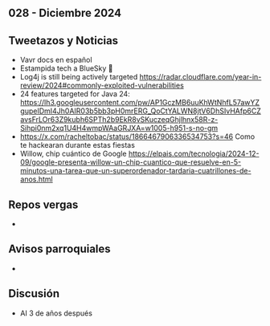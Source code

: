 028 - Diciembre 2024
--

## Tweetazos y Noticias
* Vavr docs en español
* Estampida tech a BlueSky 🦋
* Log4j is still being actively targeted https://radar.cloudflare.com/year-in-review/2024#commonly-exploited-vulnerabilities
* 24 features targeted for Java 24: https://lh3.googleusercontent.com/pw/AP1GczMB6uuKhWtNhfL57awYZgupeIDmI4Jh0AIR03b5bb3pH0mrERG_QoCtYALWN8jtV6DhSIvHAfp6CZavsFrLOr63Z9kubh6SPTh2b9EkR8vSKuczeqGhjlhnx58R-z-Sihpi0nm2xq1U4H4wmpWAaGRJXA=w1005-h951-s-no-gm
* https://x.com/racheltobac/status/1866467906336534753?s=46 Como te hackearan durante estas fiestas
* Willow, chip cuántico de Google https://elpais.com/tecnologia/2024-12-09/google-presenta-willow-un-chip-cuantico-que-resuelve-en-5-minutos-una-tarea-que-un-superordenador-tardaria-cuatrillones-de-anos.html

## Repos vergas
* 
 
## Avisos parroquiales

* 

## Discusión
* AI 3 de años después 
